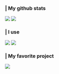 ### | My github stats
<img src="https://github-readme-stats.vercel.app/api?username=jokay03J&theme=dark&show_icons=true"/>
<img src="https://github-readme-stats.vercel.app/api/top-langs/?username=jokay03J&theme=dark"/>

### | I use
<a href="https://nodejs.org/" target="_blank" rel="nofollow noreferrer noopener"><img src="https://img.shields.io/badge/node.js%20-%2343853D.svg?&style=for-the-badge&logo=node.js&logoColor=white"/></a>
<a href="https://developer.mozilla.org/pl/docs/Web/JavaScript" target="_blank" rel="nofollow noreferrer noopener"><img src="https://img.shields.io/badge/javascript%20-%23323330.svg?&style=for-the-badge&logo=javascript&logoColor=%23F7DF1E"/></a>
 
### | My favorite project
<img src="https://github-readme-stats.vercel.app/api/pin/?username=jokay03J&repo=embedgenerator&theme=dark"/>
